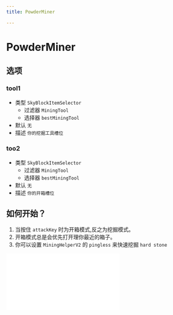 ```yaml
---
title: PowderMiner

---
```

# PowderMiner
## 选项

### tool1
- 类型 `SkyBlockItemSelector`
  - 过滤器 `MiningTool`
  - 选择器 `bestMiningTool`
- 默认 `无`
- 描述 `你的挖掘工具槽位`

### too2
- 类型 `SkyBlockItemSelector`
  - 过滤器 `MiningTool`
  - 选择器 `bestMiningTool`
- 默认 `无`
- 描述 `你的开箱槽位`

## 如何开始？
1. 当按住 `attackKey` 时为开箱模式,反之为挖掘模式。
2. 开箱模式总是会优先打开理你最近的箱子。
3. 你可以设置 `MiningHelperV2` 的 `pingless` 来快速挖掘 `hard stone`

<iframe src="//player.bilibili.com/player.html?isOutside=true&aid=1351354476&bvid=BV1mz421D7e8&cid=1456037407&p=1" scrolling="no" border="0" frameborder="no" framespacing="0" allowfullscreen="true"></iframe>




